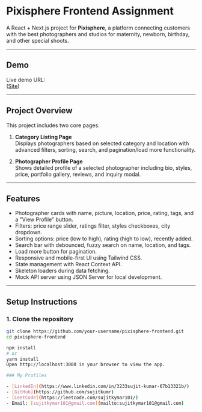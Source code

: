 # Pixisphere Frontend Assignment

A React + Next.js project for **Pixisphere**, a platform connecting customers with the best photographers and studios for maternity, newborn, birthday, and other special shoots.

---

## Demo

Live demo URL:  
([Site](https://pixel-india-git-main-sujitkumrs-projects.vercel.app))

---

## Project Overview

This project includes two core pages:

1. **Category Listing Page**  
   Displays photographers based on selected category and location with advanced filters, sorting, search, and pagination/load more functionality.

2. **Photographer Profile Page**  
   Shows detailed profile of a selected photographer including bio, styles, price, portfolio gallery, reviews, and inquiry modal.

---

## Features

- Photographer cards with name, picture, location, price, rating, tags, and a "View Profile" button.
- Filters: price range slider, ratings filter, styles checkboxes, city dropdown.
- Sorting options: price (low to high), rating (high to low), recently added.
- Search bar with debounced, fuzzy search on name, location, and tags.
- Load more button for pagination.
- Responsive and mobile-first UI using Tailwind CSS.
- State management with React Context API.
- Skeleton loaders during data fetching.
- Mock API server using JSON Server for local development.

---

## Setup Instructions

### 1. Clone the repository

```bash
git clone https://github.com/your-username/pixisphere-frontend.git
cd pixisphere-frontend

npm install
# or
yarn install
Open http://localhost:3000 in your browser to view the app.

### My Profiles

- [LinkedIn](https://www.linkedin.com/in/3233sujit-kumar-67b13321b/)
- [GitHub](https://github.com/sujitkumr)
- [LeetCode](https://leetcode.com/sujitkymar101/)
- Email: [sujitkymar101@gmail.com](mailto:sujitkymar101@gmail.com)
